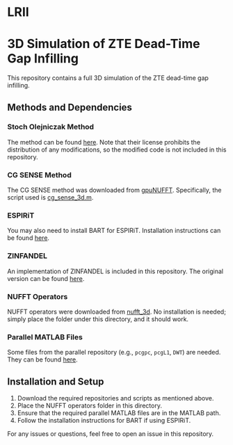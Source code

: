 # LRII

# 3D Simulation of ZTE Dead-Time Gap Infilling

This repository contains a full 3D simulation of the ZTE dead-time gap infilling.

## Methods and Dependencies

### Stoch Olejniczak Method
The method can be found [here](https://github.com/curtcorum/missing_points_phase?tab=readme-ov-file). Note that their license prohibits the distribution of any modifications, so the modified code is not included in this repository.

### CG SENSE Method
The CG SENSE method was downloaded from [gpuNUFFT](https://github.com/andyschwarzl/gpuNUFFT). Specifically, the script used is [cg_sense_3d.m](https://github.com/andyschwarzl/gpuNUFFT/blob/350fc322ce0e259efc8b1dfd49e7339163ca7f2f/matlab/demo/utils/cg_sense_3d.m#L4).

### ESPIRiT
You may also need to install BART for ESPIRiT. Installation instructions can be found [here](https://mrirecon.github.io/bart/).

### ZINFANDEL
An implementation of ZINFANDEL is included in this repository. The original version can be found [here](https://github.com/spinicist/riesling).

### NUFFT Operators
NUFFT operators were downloaded from [nufft_3d](https://github.com/marcsous/nufft_3d). No installation is needed; simply place the folder under this directory, and it should work.

### Parallel MATLAB Files
Some files from the parallel repository (e.g., `pcgpc`, `pcgL1`, `DWT`) are needed. They can be found [here](https://github.com/marcsous/parallel).

## Installation and Setup
1. Download the required repositories and scripts as mentioned above.
2. Place the NUFFT operators folder in this directory.
3. Ensure that the required parallel MATLAB files are in the MATLAB path.
4. Follow the installation instructions for BART if using ESPIRiT.

For any issues or questions, feel free to open an issue in this repository.
